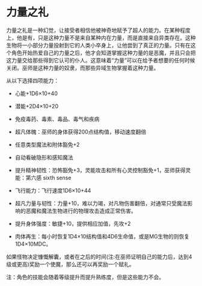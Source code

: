 # 力量之礼

力量之礼是一种幻觉，让接受者相信他被神奇地赋予了超人的能力。在某种程度上，他是有，只是这种力量不是来自某种内在力量，而是直接来自异类存在。这种生物将一小部分力量投射到它的人类小卒身上，让他尝到了真正的力量。只有在这个角色开始热爱自己的力量之后，他才会知道掌握这种力量的是恶魔，并且只会把这力量交给那些得到它认可的仆人。这意味着“力量”可以在给予者想要的任何时候关闭。巫师是这种力量的奴隶，而那些异域生物掌握着这种力量。

从以下选择四项能力：

-   心能+1D6×10+40

-   潜能+2D4×10+20

-   免疫毒药、毒素、毒品、毒气和疾病

-   超凡体魄：巫师的身体获得200点结构值，移动速度翻倍

-   任意类型魔法和附体豁免+2

-   自动看破隐形和感知魔法

-   提升精神韧性：恐怖豁免+3，灵能攻击和所有心灵控制豁免+1，巫师获得灵能：第六感
    sixth sense

-   飞行能力：飞行速度1D6×10+44

-   超凡力量与韧性：力量+10，难以力竭，对凡物伤害翻倍，对通常只受魔法影响的恶魔和魔法生物进行的物理攻击造成正常伤害。

-   提升身体强度：敏捷+10，提供相应加值，先攻+2

-   肉体再生：每小时恢复1D4×10结构值和4D6生命值，或是MG生物的则恢复1D4×10MDC。

如果怪物决定慷慨解囊，或者在之后的时间(注:在巫师证明自己的能力后，达到4级或更高)奖励一个使魔，那么还可以再奖励一个赋礼。

注：角色的技能会随着等级提升而提升熟练度，但是这些能力不会。
